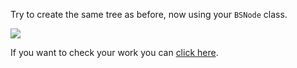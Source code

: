 Try to create the same tree as before, now using your `BSNode` class.

  

![](https://s3-us-west-2.amazonaws.com/learn-app/lesson-images/dsa/letter-tree.png)

  

If you want to check your work you can [click here](https://codepen.io/ElevationPen/pen/BgLMXJ?editors=0010).